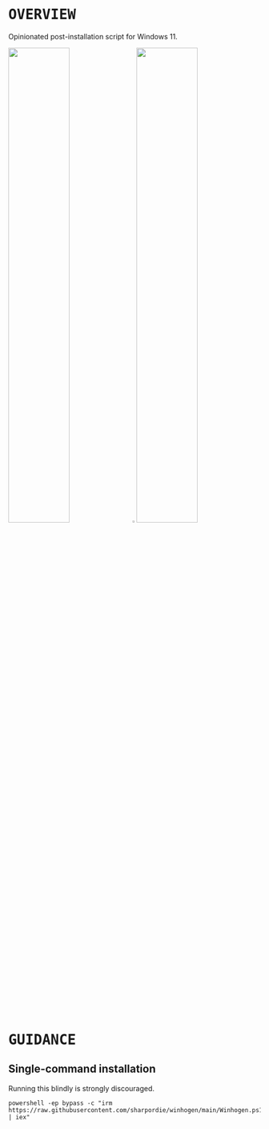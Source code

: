 # <samp>OVERVIEW</samp>

Opinionated post-installation script for Windows 11.

<img src="https://fakeimg.pl/852x480/000/fff" width="49.25%"/><img src="https://upload.wikimedia.org/wikipedia/commons/c/ca/1x1.png" width="1.5%"/><img src="https://fakeimg.pl/852x480/000/fff" width="49.25%"/>

# <samp>GUIDANCE</samp>

## Single-command installation

Running this blindly is strongly discouraged.

```shell
powershell -ep bypass -c "irm https://raw.githubusercontent.com/sharpordie/winhogen/main/Winhogen.ps1 | iex"
```

